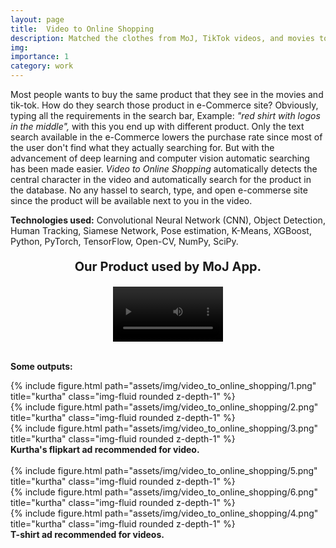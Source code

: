 ```yaml
---
layout: page
title:  Video to Online Shopping
description: Matched the clothes from MoJ, TikTok videos, and movies to similar items in an online shop (Flipkart and Amazon). Similar (category, color, pattern) product ads as video items were recommended from an online shop.
img:
importance: 1
category: work
---
```


Most people wants to buy the same product that they see in the movies and tik-tok. How do they search those product in e-Commerce site? Obviously, typing all the requirements in the search bar, Example: <em> "red shirt with logos in the middle", </em> with this you end up with different product. Only the text search available in the e-Commerce lowers the purchase rate since most of the user don't find what they actually searching for. But with the advancement of deep learning and computer vision automatic searching has been made easier. <em>Video to Online Shopping</em> automatically detects the central character in the video and automatically search for the product in the database. No any hassel to search, type, and open e-commerse site since the product will be available next to you in the video.

<b>Technologies used:</b> Convolutional Neural Network (CNN), Object Detection, Human Tracking, Siamese Network, Pose
estimation, K-Means, XGBoost, Python, PyTorch, TensorFlow, Open-CV, NumPy, SciPy.

<center>
<p style="font-size:20px"> <b>Our Product used by MoJ App. </b></p>
</center>

<div class="myvideo">
   <center>
   <video  style="display:block; width:35%; height:auto;" controls loop="loop">
       <source src="https://drive.google.com/uc?export=download&id=1xHyM1azTvdIVtSgsiyrCpc6I4tyl2GkQ" type="video/mp4" />

   </video>
   </center>
</div>
<br />

<b>Some outputs:</b>
<br />
<div class="row">
    <div class="col-sm mt-3 mt-md-0">
        {% include figure.html path="assets/img/video_to_online_shopping/1.png" title="kurtha" class="img-fluid rounded z-depth-1" %}
    </div>
</div>
<div class="row">
    <div class="col-sm mt-3 mt-md-0">
        {% include figure.html path="assets/img/video_to_online_shopping/2.png" title="kurtha" class="img-fluid rounded z-depth-1" %}
    </div>
</div>
<div class="col-sm mt-3 mt-md-0">
        {% include figure.html path="assets/img/video_to_online_shopping/3.png" title="kurtha" class="img-fluid rounded z-depth-1" %}
</div>
<div class="caption">
    <b>Kurtha's flipkart ad recommended for video.</b>
</div>

<br />
<div class="row">
    <div class="col-sm mt-3 mt-md-0">
        {% include figure.html path="assets/img/video_to_online_shopping/5.png" title="kurtha" class="img-fluid rounded z-depth-1" %}
    </div>
</div>
<div class="row">
    <div class="col-sm mt-3 mt-md-0">
        {% include figure.html path="assets/img/video_to_online_shopping/6.png" title="kurtha" class="img-fluid rounded z-depth-1" %}
    </div>
    <div class="col-sm mt-3 mt-md-0">
        {% include figure.html path="assets/img/video_to_online_shopping/4.png" title="kurtha" class="img-fluid rounded z-depth-1" %}
    </div>
</div>
<div class="caption">
    <b>T-shirt ad recommended for videos.</b>
</div>
